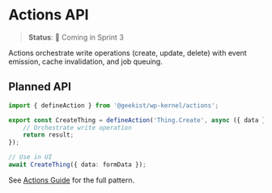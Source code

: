 # Actions API

> **Status**: 🚧 Coming in Sprint 3

Actions orchestrate write operations (create, update, delete) with event emission, cache invalidation, and job queuing.

## Planned API

```typescript
import { defineAction } from '@geekist/wp-kernel/actions';

export const CreateThing = defineAction('Thing.Create', async ({ data }) => {
	// Orchestrate write operation
	return result;
});

// Use in UI
await CreateThing({ data: formData });
```

See [Actions Guide](/guide/actions) for the full pattern.
